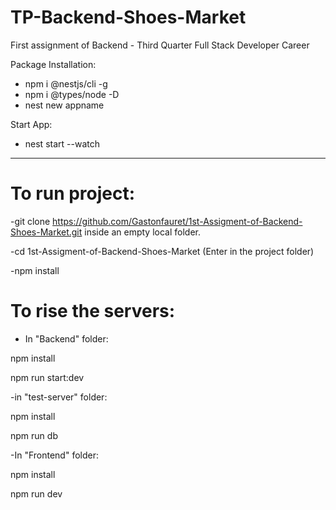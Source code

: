 # TP-Backend-Shoes-Market
First assignment of Backend  - Third Quarter Full Stack Developer Career

Package Installation:

- npm i @nestjs/cli -g
- npm i @types/node -D
- nest new appname

Start App:

- nest start --watch

---------------------------------------------------------------------------------------------------------------------

# To run project: 

-git clone https://github.com/Gastonfauret/1st-Assigment-of-Backend-Shoes-Market.git inside an empty local folder.

-cd 1st-Assigment-of-Backend-Shoes-Market (Enter in the project folder)

-npm install



# To rise the servers:

- In "Backend" folder: 

npm install

npm run start:dev

-in "test-server" folder:

npm install

npm run db

-In "Frontend" folder:

npm install

npm run dev

